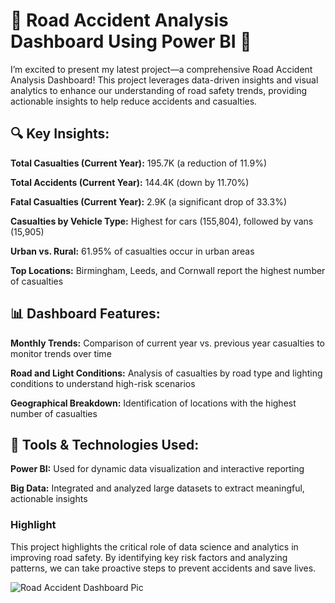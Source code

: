 # 🚦 Road Accident Analysis Dashboard Using Power BI 🚦

I’m excited to present my latest project—a comprehensive Road Accident Analysis Dashboard! This project leverages data-driven insights and visual analytics to enhance our understanding of road safety trends, providing actionable insights to help reduce accidents and casualties.

## 🔍 Key Insights:

**Total Casualties (Current Year):** 195.7K (a reduction of 11.9%)

**Total Accidents (Current Year):** 144.4K (down by 11.70%)

**Fatal Casualties (Current Year):** 2.9K (a significant drop of 33.3%)

**Casualties by Vehicle Type:** Highest for cars (155,804), followed by vans (15,905)

**Urban vs. Rural:** 61.95% of casualties occur in urban areas

**Top Locations:** Birmingham, Leeds, and Cornwall report the highest number of casualties

## 📊 Dashboard Features:

**Monthly Trends:** Comparison of current year vs. previous year casualties to monitor trends over time

**Road and Light Conditions:** Analysis of casualties by road type and lighting conditions to understand high-risk scenarios

**Geographical Breakdown:** Identification of locations with the highest number of casualties

## 🔧 Tools & Technologies Used:

**Power BI:** Used for dynamic data visualization and interactive reporting

**Big Data:** Integrated and analyzed large datasets to extract meaningful, actionable insights

### Highlight

This project highlights the critical role of data science and analytics in improving road safety. By identifying key risk factors and analyzing patterns, we can take proactive steps to prevent accidents and save lives.


![Road Accident Dashboard Pic](https://github.com/user-attachments/assets/f4e04852-e873-4d76-af70-b7eb9aa3d3bc)
